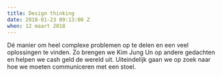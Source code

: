 ```yaml
---
title: Design thinking
date: 2018-01-23 09:13:00 Z
when: 12 maart 2018
---
```


Dé manier om heel complexe problemen op te delen en een veel oplossingen te vinden. Zo brengen we Kim Jung Un op andere gedachten en helpen we cash geld de wereld uit. Uiteindelijk gaan we op zoek naar hoe we moeten communiceren met een stoel.
